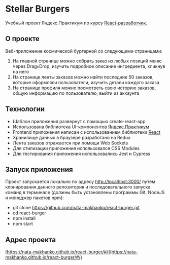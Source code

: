 # Stellar Burgers

Учебный проект Яндекс.Практикум по курсу [React-разработчик.](https://practicum.yandex.ru/react/)

## О проекте

Веб-приложение космической бургерной со следующими страницами:

1. На главной странице можно собрать заказ из любых позиций меню через Drag`n`Drop, изучить подробное описание ингредиента, кликнув на него
2. На странице ленты заказов можно найти последние 50 заказов, которые оформляли пользователи, изучить детали каждого заказа
3. На странице профиля можно посмотреть свою историю заказов, общую информацию по пользователю, выйти из аккаунта

## Технологии

- Шаблон приложения развернут с помощью create-react-app
- Использована библиотека UI-компонентов [Яндекс.Практикум](https://yandex-practicum.github.io/react-developer-burger-ui-components/docs/typography)
- Frontend приложения написан с использованием библиотеки [React](https://ru.reactjs.org/)
- Хранилище данных в браузере разработано на Redux
- Лента заказов отражается при помощи Web Sockets
- Для стилизации приложения использовался CSS Modules
- Для тестирования приложения использовались Jest и Cypress

## Запуск приложения

Проект запускается локально по адресу [http://localhost:3000/](http://localhost:3000/) путем клонирования данного репозитория и последовательного запуска команд в терминале (должны быть установлены программы Git, NodeJS и менеджер пакетов npm):

- git clone https://github.com/nata-makhanko/react-burger.git
- cd react-burger
- npm install
- npm start

## Адрес проекта

[https://nata-makhanko.github.io/react-burger/#/](https://nata-makhanko.github.io/react-burger/#/)
